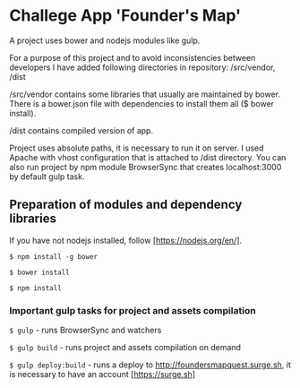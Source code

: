 # Challege App 'Founder's Map'

A project uses bower and nodejs modules like gulp.

For a purpose of this project and to avoid inconsistencies between developers I have added following directories in repository: /src/vendor, /dist

/src/vendor contains some libraries that usually are maintained by bower. There is a bower.json file with dependencies to install them all ($ bower install).

/dist contains compiled version of app.

Project uses absolute paths, it is necessary to run it on server. I used Apache with vhost configuration that is attached to /dist directory.
You can also run project by npm module BrowserSync that creates localhost:3000 by default gulp task.


## Preparation of modules and dependency libraries

If you have not nodejs installed, follow [https://nodejs.org/en/].

`$ npm install -g bower` 

`$ bower install`

`$ npm install`

### Important gulp tasks for project and assets compilation

`$ gulp` - runs BrowserSync and watchers

`$ gulp build` - runs project and assets compilation on demand

`$ gulp deploy:build` - runs a deploy to http://foundersmapquest.surge.sh, it is necessary to have an account [https://surge.sh]